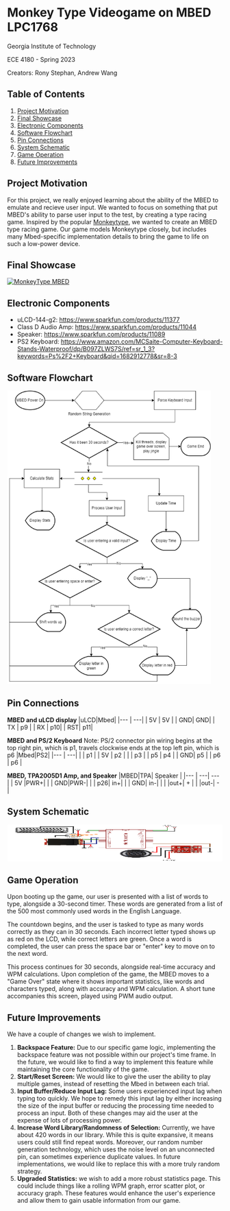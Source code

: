 # Monkey Type Videogame on MBED LPC1768
 Georgia Institute of Technology

ECE 4180 - Spring 2023

Creators: Rony Stephan, Andrew Wang

## Table of Contents
1. [Project Motivation](#Project-Motivation)
2. [Final Showcase](#Final-Showcase)
3. [Electronic Components](#Electronic-Components)
4. [Software Flowchart](#Software-Flowchart)
5. [Pin Connections](#Pin-Connections)
6. [System Schematic](#System-Schematic)
7. [Game Operation](#Game-Operation)
8. [Future Improvements](#Future-Improvements)



## Project Motivation
For this project, we really enjoyed learning about the ability of the MBED to emulate and recieve user input. We wanted to focus on something that put MBED's ability to parse user input to the test, by creating a type racing game. Inspired by the popular [Monkeytype](https://monkeytype.com/), we wanted to create an MBED type racing game. Our game models Monkeytype closely, but includes many Mbed-specific implementation details to bring the game to life on such a low-power device.


## Final Showcase
[![MonkeyType MBED](https://img.youtube.com/vi/41Kbnx_lNgI/hqdefault.jpg)](https://youtu.be/41Kbnx_lNgI)

## Electronic Components
 - uLCD-144-g2: https://www.sparkfun.com/products/11377
 - Class D Audio Amp: https://www.sparkfun.com/products/11044
 - Speaker: https://www.sparkfun.com/products/11089
 - PS2 Keyboard: https://www.amazon.com/MCSaite-Computer-Keyboard-Stands-Waterproof/dp/B097ZLWS7S/ref=sr_1_3?keywords=Ps%2F2+Keyboard&qid=1682912778&sr=8-3


## Software Flowchart
<img src="https://github.com/ranroun3/ECE4180_FinalProject_Spring23/blob/main/ECE%204180%20Final%20Flowchart.png" width="476" height="685">

## Pin Connections
**MBED and uLCD display**
|uLCD|Mbed|
|--- | ---|
| 5V | 5V |
| GND| GND|
| TX | p9 |
| RX | p10|
| RST| p11|



**MBED and PS/2 Keyboard**
Note: PS/2 connector pin wiring begins at the top right pin, which is p1, travels clockwise ends at the top left pin, which is p6
|Mbed|PS2|
|--- | ---|
|    | p1 |
| 5V | p2 |
|    | p3 |
| p5 | p4 |
| GND| p5 |
| p6 | p6 |

**MBED, TPA2005D1 Amp, and Speaker**
|MBED|TPA|  Speaker |
|--- | ---| ---     |
| 5V |PWR+|         |
| GND|PWR-|         |
| p26| in+|         |
| GND| in-|         |
|    |out+|    +    |
|    |out-|    -   |


## System Schematic
<img src="https://github.com/ranroun3/ECE4180_FinalProject_Spring23/blob/main/ECE%204180%20Final%20Schematic.png" width="860" height="85">

## Game Operation
Upon booting up the game, our user is presented with a list of words to type, alongside a 30-second timer. These words are generated from a list of the 500 most commonly used words in the English Language. 

The countdown begins, and the user is tasked to type as many words correctly as they can in 30 seconds. Each incorrect letter typed shows up as red on the LCD, while correct letters are green. Once a word is completed, the user can press the space bar or "enter" key to move on to the next word. 

This process continues for 30 seconds, alongside real-time accuracy and WPM calculations. Upon completion of the game, the MBED moves to a "Game Over" state where it shows important statistics, like words and characters typed, along with accuracy and WPM calculation. A short tune accompanies this screen, played using PWM audio output.

## Future Improvements
We have a couple of changes we wish to implement.
1. **Backspace Feature:** Due to our specific game logic, implementing the backspace feature was not possible within our project's time frame. In the future, we would like to find a way to implement this feature while maintaining the core functionality of the game.
2. **Start/Reset Screen:** We would like to give the user the ability to play multiple games, instead of resetting the Mbed in between each trial.
3. **Input Buffer/Reduce Input Lag:** Some users experienced input lag when typing too quickly. We hope to remedy this input lag by either increasing the size of the input buffer or reducing the processing time needed to process an input. Both of these changes may aid the user at the expense of lots of processing power.
4. **Increase Word Library/Randomness of Selection:** Currently, we have about 420 words in our library. While this is quite expansive, it means users could still find repeat words. Moreover, our random number generation technology, which uses the noise level on an unconnected pin, can sometimes experience duplicate values. In future implementations, we would like to replace this with a more truly random strategy.
5. **Upgraded Statistics:** we wish to add a more robust statistics page. This could include things like a rolling WPM graph, error scatter plot, or accuracy graph. These features would enhance the user's experience and allow them to gain usable information from our game. 

